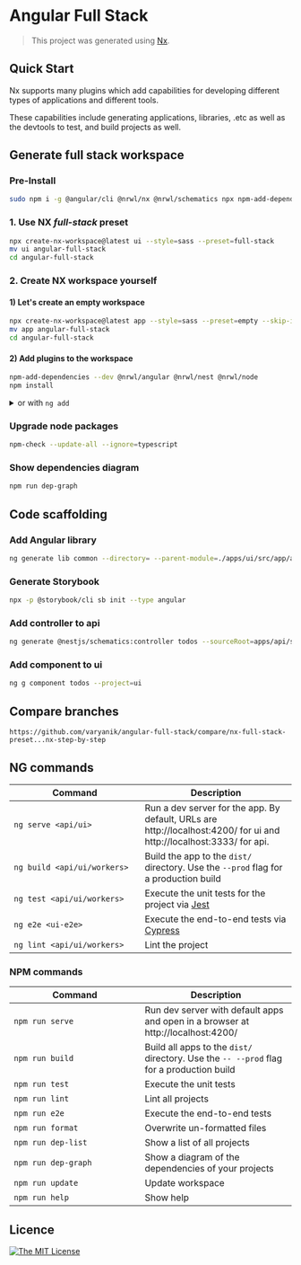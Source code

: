 # Angular Full Stack

> This project was generated using [Nx](https://nx.dev).

## Quick Start

Nx supports many plugins which add capabilities for developing different types of applications and different tools.

These capabilities include generating applications, libraries, .etc as well as the devtools to test, and build projects as well.

## Generate full stack workspace

### Pre-Install
```bash
sudo npm i -g @angular/cli @nrwl/nx @nrwl/schematics npx npm-add-dependencies npm-check
```

### 1. Use NX *full-stack* preset

```bash
npx create-nx-workspace@latest ui --style=sass --preset=full-stack
mv ui angular-full-stack
cd angular-full-stack
```

### 2. Create NX workspace yourself

#### 1) Let's create an empty workspace

```bash
npx create-nx-workspace@latest app --style=sass --preset=empty --skip-install
mv app angular-full-stack
cd angular-full-stack
```

#### 2) Add plugins to the workspace

```bash
npm-add-dependencies --dev @nrwl/angular @nrwl/nest @nrwl/node
npm install
```
<details>
<summary>or with <code>ng add</code></summary>
<pre>
ng add @nrwl/angular --unit-test-runner=jest --e2e-test-runner=cypress
ng add @nrwl/nest
ng add @nrwl/node
</pre>
</details>

### Upgrade node packages

```bash
npm-check --update-all --ignore=typescript
```

### Show dependencies diagram

```bash
npm run dep-graph
```

## Code scaffolding

### Add Angular library
```bash
ng generate lib common --directory= --parent-module=./apps/ui/src/app/app.module.ts --publishable=true --routing=true --style=sass --unit-test-runner=none
```

### Generate Storybook
```bash
npx -p @storybook/cli sb init --type angular
```

### Add controller to api
```bash
ng generate @nestjs/schematics:controller todos --sourceRoot=apps/api/src --path=app
```

### Add component to ui
```bash
ng g component todos --project=ui
```

## Compare branches
`https://github.com/varyanik/angular-full-stack/compare/nx-full-stack-preset...nx-step-by-step`

## NG commands

| &nbsp;&nbsp;&nbsp;&nbsp;&nbsp;&nbsp;&nbsp;&nbsp;&nbsp;&nbsp;&nbsp;&nbsp;&nbsp;&nbsp;&nbsp;&nbsp;Command&nbsp;&nbsp;&nbsp;&nbsp;&nbsp;&nbsp;&nbsp;&nbsp;&nbsp;&nbsp;&nbsp;&nbsp;&nbsp;&nbsp;&nbsp;&nbsp; | Description |
| --- | --- |
| `ng serve <api/ui>`         | Run a dev server for the app. By default, URLs are http://localhost:4200/ for ui and http://localhost:3333/ for api. |
| `ng build <api/ui/workers>` | Build the app to the `dist/` directory. Use the `--prod` flag for a production build |
| `ng test <api/ui/workers>`  | Execute the unit tests for the project via [Jest](https://jestjs.io) |
| `ng e2e <ui-e2e>`           | Execute the end-to-end tests via [Cypress](https://www.cypress.io) |
| `ng lint <api/ui/workers>`  | Lint the project |

### NPM commands

| &nbsp;&nbsp;&nbsp;&nbsp;&nbsp;&nbsp;&nbsp;&nbsp;&nbsp;&nbsp;&nbsp;&nbsp;&nbsp;&nbsp;&nbsp;&nbsp;Command&nbsp;&nbsp;&nbsp;&nbsp;&nbsp;&nbsp;&nbsp;&nbsp;&nbsp;&nbsp;&nbsp;&nbsp;&nbsp;&nbsp;&nbsp;&nbsp; | Description |
| --- | --- |
| `npm run serve`            | Run dev server with default apps and open in a browser at http://localhost:4200/ |
| `npm run build`            | Build all apps to the `dist/` directory. Use the `-- --prod` flag for a production build |
| `npm run test`             | Execute the unit tests |
| `npm run lint`             | Lint all projects |
| `npm run e2e`              | Execute the end-to-end tests |
| `npm run format`           | Overwrite un-formatted files |
| `npm run dep-list`         | Show a list of all projects |
| `npm run dep-graph`        | Show a diagram of the dependencies of your projects |
| `npm run update`           | Update workspace |
| `npm run help`             | Show help |

## Licence
[![The MIT License](https://img.shields.io/badge/license-MIT-orange.svg?color=blue&style=flat-square)](http://opensource.org/licenses/MIT)
